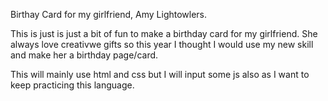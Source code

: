 Birthay Card for my girlfriend, Amy Lightowlers.

This is just is just a bit of fun to make a birthday card for my girlfriend. She always love creativwe gifts so this year I thought I would use my new skill and make her a birthday page/card.

This will mainly use html and css but I will input some js also as I want to keep practicing this language.